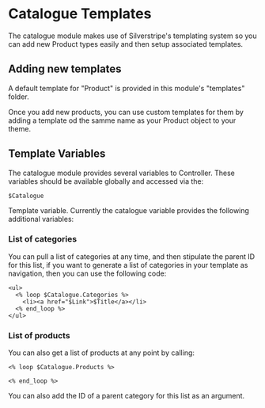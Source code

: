 Catalogue Templates
===================

The catalogue module makes use of Silverstripe's templating system
so you can add new Product types easily and then setup associated
templates.

## Adding new templates

A default template for "Product" is provided in this module's
"templates" folder.

Once you add new products, you can use custom templates for them by
adding a template od the samme name as your Product object to your
theme.


## Template Variables

The catalogue module provides several variables to Controller. These
variables should be available globally and accessed via the:

    $Catalogue
    
Template variable. Currently the catalogue variable provides the
following additional variables:

### List of categories

You can pull a list of categories at any time, and then stipulate the
parent ID for this list, if you want to generate a list of categories in
your template as navigation, then you can use the following code:

    <ul>
      <% loop $Catalogue.Categories %>
        <li><a href="$Link">$Title</a></li>
      <% end_loop %>
    </ul>

### List of products

You can also get a list of products at any point by calling:

    <% loop $Catalogue.Products %>
    
    <% end_loop %>

You can also add the ID of a parent category for this list as an
argument.
